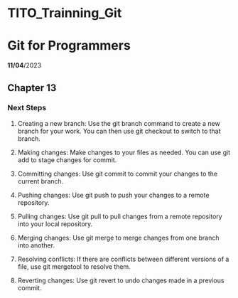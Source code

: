 # TITO_Trainning_Git
# Git for Programmers
__11/04__/2023
## Chapter 13
### Next Steps

1. Creating a new branch: Use the git branch command to create a new branch for your work. You can then use git checkout to switch to that branch.

2. Making changes: Make changes to your files as needed. You can use git add to stage changes for commit.

3. Committing changes: Use git commit to commit your changes to the current branch.

4. Pushing changes: Use git push to push your changes to a remote repository.

5. Pulling changes: Use git pull to pull changes from a remote repository into your local repository.

6. Merging changes: Use git merge to merge changes from one branch into another.

7. Resolving conflicts: If there are conflicts between different versions of a file, use git mergetool to resolve them.

8. Reverting changes: Use git revert to undo changes made in a previous commit.
